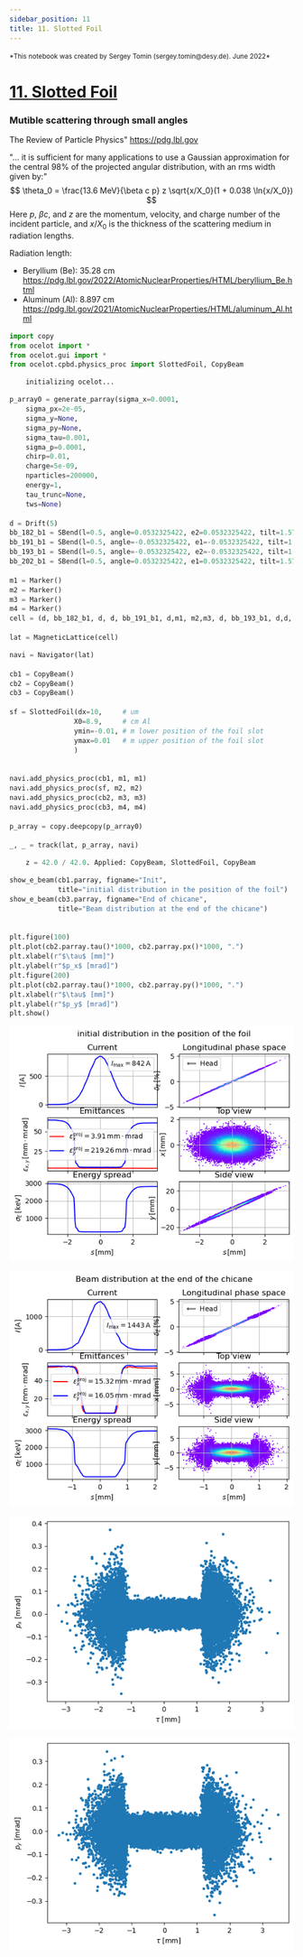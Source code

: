 ```yaml
---
sidebar_position: 11
title: 11. Slotted Foil
---
```

<small>
*This notebook was created by Sergey Tomin (sergey.tomin@desy.de). June 2022*
</small>

# [11. Slotted Foil](https://github.com/ocelot-collab/ocelot/blob/dev/demos/ipython_tutorials/slotted_foil.ipynb)

### Mutible scattering through small angles
The Review of Particle Physics" https://pdg.lbl.gov

"... it is sufficient for many applications to use a Gaussian approximation for the central
98% of the projected angular distribution, with an rms width given by:"
$$
\theta_0 = \frac{13.6 MeV}{\beta c p} z \sqrt{x/X_0}(1 + 0.038 \ln{x/X_0})
$$
Here $p$, $βc$, and $z$ are the momentum, velocity, and charge number of the incident particle, and $x/X_0$ is the thickness of the scattering medium in radiation lengths.

Radiation length: 

* Beryllium (Be): 35.28 cm https://pdg.lbl.gov/2022/AtomicNuclearProperties/HTML/beryllium_Be.html 
* Aluminum (Al): 8.897 cm https://pdg.lbl.gov/2021/AtomicNuclearProperties/HTML/aluminum_Al.html


```python
import copy
from ocelot import *
from ocelot.gui import *
from ocelot.cpbd.physics_proc import SlottedFoil, CopyBeam
```
```python
    initializing ocelot...
```


```python
p_array0 = generate_parray(sigma_x=0.0001,
    sigma_px=2e-05,
    sigma_y=None,
    sigma_py=None,
    sigma_tau=0.001,
    sigma_p=0.0001,
    chirp=0.01,
    charge=5e-09,
    nparticles=200000,
    energy=1,
    tau_trunc=None,
    tws=None)

d = Drift(5)
bb_182_b1 = SBend(l=0.5, angle=0.0532325422, e2=0.0532325422, tilt=1.570796327, eid='BB.182.B1')
bb_191_b1 = SBend(l=0.5, angle=-0.0532325422, e1=-0.0532325422, tilt=1.570796327, eid='BB.191.B1')
bb_193_b1 = SBend(l=0.5, angle=-0.0532325422, e2=-0.0532325422, tilt=1.570796327, eid='BB.193.B1')
bb_202_b1 = SBend(l=0.5, angle=0.0532325422, e1=0.0532325422, tilt=1.570796327, eid='BB.202.B1')

m1 = Marker()
m2 = Marker()
m3 = Marker()
m4 = Marker()
cell = (d, bb_182_b1, d, d, bb_191_b1, d,m1, m2,m3, d, bb_193_b1, d,d, bb_202_b1, d, m4)

lat = MagneticLattice(cell)

```


```python
navi = Navigator(lat)

cb1 = CopyBeam()
cb2 = CopyBeam()
cb3 = CopyBeam()

sf = SlottedFoil(dx=10,     # um
                X0=8.9,     # cm Al
                ymin=-0.01, # m lower position of the foil slot
                ymax=0.01   # m upper position of the foil slot
                )


navi.add_physics_proc(cb1, m1, m1)
navi.add_physics_proc(sf, m2, m2)
navi.add_physics_proc(cb2, m3, m3)
navi.add_physics_proc(cb3, m4, m4)

p_array = copy.deepcopy(p_array0)

_, _ = track(lat, p_array, navi)

```
```python
    z = 42.0 / 42.0. Applied: CopyBeam, SlottedFoil, CopyBeam
```

```python
show_e_beam(cb1.parray, figname="Init", 
            title="initial distribution in the position of the foil")
show_e_beam(cb3.parray, figname="End of chicane", 
            title="Beam distribution at the end of the chicane")


plt.figure(100)
plt.plot(cb2.parray.tau()*1000, cb2.parray.px()*1000, ".")
plt.xlabel(r"$\tau$ [mm]")
plt.ylabel(r"$p_x$ [mrad]")
plt.figure(200)
plt.plot(cb2.parray.tau()*1000, cb2.parray.py()*1000, ".")
plt.xlabel(r"$\tau$ [mm]")
plt.ylabel(r"$p_y$ [mrad]")
plt.show()
```


    
![png](/img/slotted_foil_files/slotted_foil_6_0.png)
    



    
![png](/img/slotted_foil_files/slotted_foil_6_1.png)
    



    
![png](/img/slotted_foil_files/slotted_foil_6_2.png)
    



    
![png](/img/slotted_foil_files/slotted_foil_6_3.png)
    


